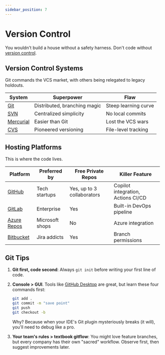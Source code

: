 ```yaml
---
sidebar_position: 7
---
```


# Version Control

You wouldn't build a house without a safety harness. Don't code without [version control](https://github.com/resources/articles/software-development/what-is-version-control).

## Version Control Systems

Git commands the VCS market, with others being relegated to legacy holdouts.

| System                                      | Superpower                   | Flaw                 |
|---------------------------------------------|------------------------------|----------------------|
| [Git](https://git-scm.com/)                 | Distributed, branching magic | Steep learning curve |
| [SVN](https://subversion.apache.org/)       | Centralized simplicity       | No local commits     |
| [Mercurial](https://www.mercurial-scm.org/) | Easier than Git              | Lost the VCS wars    |
| [CVS](https://cvs.nongnu.org/)              | Pioneered versioning         | File-level tracking  |

## Hosting Platforms

This is where the code lives.

| Platform                                                         | Preferred by    | Free Private Repos         | Killer Feature                     |
|------------------------------------------------------------------|-----------------|----------------------------|------------------------------------|
| [GitHub](https://github.com/)                                    | Tech startups   | Yes, up to 3 collaborators | Copilot integration, Actions CI/CD |
| [GitLab](https://gitlab.com/)                                    | Enterprise      | Yes️                       | Built-in DevOps pipeline           |
| [Azure Repos](https://azure.microsoft.com/products/devops/repos) | Microsoft shops | No                         | Azure integration                  |
| [Bitbucket](https://bitbucket.org/)                              | Jira addicts    | Yes                        | Branch permissions                 |

## Git Tips

1. **Git first, code second**: Always `git init` before writing your first line of code.
2. **Console > GUI**. Tools like [GitHub Desktop](https://desktop.github.com/download/) are great, but learn these four commands first:

    ```bash
    git add .
    git commit -m "save point"
    git push
    git checkout -b
    ```

   Why? Because when your IDE's Git plugin mysteriously breaks (it will), you'll need to debug like a pro.
3. **Your team's rules > textbook gitflow**: You might love feature branches, but every company has their own "sacred" workflow. Observe first, then suggest improvements later.